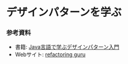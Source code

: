 # デザインパターンを学ぶ

### 参考資料
- 書籍: [Java言語で学ぶデザインパターン入門](https://www.amazon.co.jp/Java%E8%A8%80%E8%AA%9E%E3%81%A7%E5%AD%A6%E3%81%B6%E3%83%87%E3%82%B6%E3%82%A4%E3%83%B3%E3%83%91%E3%82%BF%E3%83%BC%E3%83%B3%E5%85%A5%E9%96%80%E7%AC%AC3%E7%89%88-%E7%B5%90%E5%9F%8E-%E6%B5%A9-ebook/dp/B09HK66P5X)
- Webサイト: [refactoring guru](https://refactoring.guru/ja/design-patterns/)